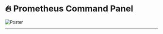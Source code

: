 # 🔥 Prometheus Command Panel
![Poster](https://user-images.githubusercontent.com/46389631/170764028-39a2ee27-849e-4c7b-96b5-4d9d201565e0.png)

---
